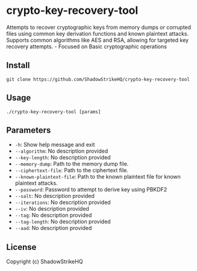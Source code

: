 # crypto-key-recovery-tool
Attempts to recover cryptographic keys from memory dumps or corrupted files using common key derivation functions and known plaintext attacks. Supports common algorithms like AES and RSA, allowing for targeted key recovery attempts. - Focused on Basic cryptographic operations

## Install
`git clone https://github.com/ShadowStrikeHQ/crypto-key-recovery-tool`

## Usage
`./crypto-key-recovery-tool [params]`

## Parameters
- `-h`: Show help message and exit
- `--algorithm`: No description provided
- `--key-length`: No description provided
- `--memory-dump`: Path to the memory dump file.
- `--ciphertext-file`: Path to the ciphertext file.
- `--known-plaintext-file`: Path to the known plaintext file for known plaintext attacks.
- `--password`: Password to attempt to derive key using PBKDF2
- `--salt`: No description provided
- `--iterations`: No description provided
- `--iv`: No description provided
- `--tag`: No description provided
- `--tag-length`: No description provided
- `--aad`: No description provided

## License
Copyright (c) ShadowStrikeHQ
